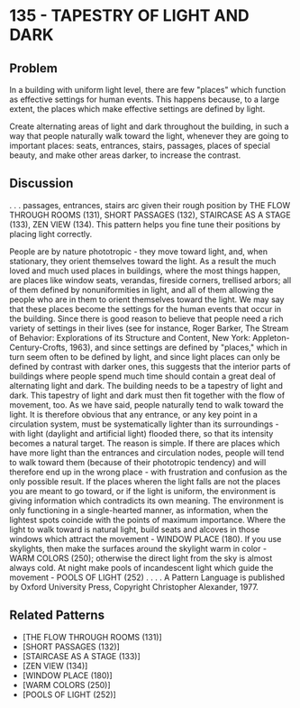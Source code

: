 # 135 - TAPESTRY OF LIGHT AND DARK

## Problem

In a building with uniform light level, there are few "places" which function as effective settings for human events. This happens because, to a large extent, the places which make effective settings are defined by light.

Create alternating areas of light and dark throughout the building, in such a way that people naturally walk toward the light, whenever they are going to important places: seats, entrances, stairs, passages, places of special beauty, and make other areas darker, to increase the contrast.

## Discussion

. . . passages, entrances, stairs arc given their rough position by THE FLOW THROUGH ROOMS (131), SHORT PASSAGES (132), STAIRCASE AS A STAGE (133), ZEN VIEW (134). This pattern helps you fine tune their positions by placing light correctly.

People are by nature phototropic - they move toward light, and, when stationary, they orient themselves toward the light. As a result the much loved and much used places in buildings, where the most things happen, are places like window seats, verandas, fireside corners, trellised arbors; all of them defined by nonuniformities in light, and all of them allowing the people who are in them to orient themselves toward the light. We may say that these places become the settings for the human events that occur in the building. Since there is good reason to believe that people need a rich variety of settings in their lives (see for instance, Roger Barker, The Stream of Behavior: Explorations of its Structure and Content, New York: Appleton-Century-Crofts, 1963), and since settings are defined by "places," which in turn seem often to be defined by light, and since light places can only be defined by contrast with darker ones, this suggests that the interior parts of buildings where people spend much time should contain a great deal of alternating light and dark. The building needs to be a tapestry of light and dark. This tapestry of light and dark must then fit together with the flow of movement, too. As we have said, people naturally tend to walk toward the light. It is therefore obvious that any entrance, or any key point in a circulation system, must be systematically lighter than its surroundings - with light (daylight and artificial light) flooded there, so that its intensity becomes a natural target. The reason is simple. If there are places which have more light than the entrances and circulation nodes, people will tend to walk toward them (because of their phototropic tendency) and will therefore end up in the wrong place - with frustration and confusion as the only possible result. If the places wheren the light falls are not the places you are meant to go toward, or if the light is uniform, the environment is giving information which contradicts its own meaning. The environment is only functioning in a single-hearted manner, as information, when the lightest spots coincide with the points of maximum importance. Where the light to walk toward is natural light, build seats and alcoves in those windows which attract the movement - WINDOW PLACE (180). If you use skylights, then make the surfaces around the skylight warm in color - WARM COLORS (250); otherwise the direct light from the sky is almost always cold. At night make pools of incandescent light which guide the movement - POOLS OF LIGHT (252) . . . . A Pattern Language is published by Oxford University Press, Copyright Christopher Alexander, 1977.

## Related Patterns

- [THE FLOW THROUGH ROOMS (131)]
- [SHORT PASSAGES (132)]
- [STAIRCASE AS A STAGE (133)]
- [ZEN VIEW (134)]
- [WINDOW PLACE (180)]
- [WARM COLORS (250)]
- [POOLS OF LIGHT (252)]

